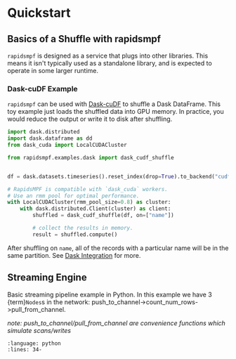 # Quickstart


## Basics of a Shuffle with rapidsmpf

`rapidsmpf` is designed as a service that plugs into other libraries. This means
it isn't typically used as a standalone library, and is expected to operate in
some larger runtime.

### Dask-cuDF Example

`rapidsmpf` can be used with [Dask-cuDF] to shuffle a Dask DataFrame. This toy
example just loads the shuffled data into GPU memory. In practice, you would
reduce the output or write it to disk after shuffling.

```python
import dask.distributed
import dask.dataframe as dd
from dask_cuda import LocalCUDACluster

from rapidsmpf.examples.dask import dask_cudf_shuffle


df = dask.datasets.timeseries().reset_index(drop=True).to_backend("cudf")

# RapidsMPF is compatible with `dask_cuda` workers.
# Use an rmm pool for optimal performance.
with LocalCUDACluster(rmm_pool_size=0.8) as cluster:
    with dask.distributed.Client(cluster) as client:
        shuffled = dask_cudf_shuffle(df, on=["name"])

        # collect the results in memory.
        result = shuffled.compute()
```

After shuffling on `name`, all of the records with a particular name will be in
the same partition. See [Dask Integration](#api-integration-dask) for more.

[Dask-cuDF]: https://docs.rapids.ai/api/dask-cudf/stable/

## Streaming Engine

Basic streaming pipeline example in Python.  In this example we have 3  {term}`Nodes`s
in the network: push_to_channel->count_num_rows->pull_from_channel.

*note: push_to_channel/pull_from_channel are convenience functions which simulate scans/writes*

```{literalinclude} ../../python/rapidsmpf/rapidsmpf/examples/streaming/basic_example.py
:language: python
:lines: 34-
```
